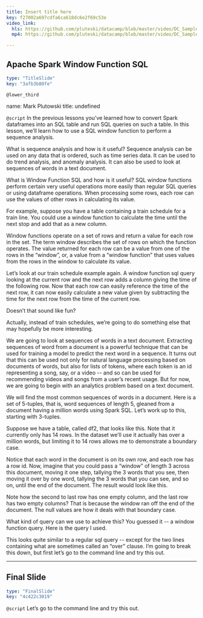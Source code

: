 ```yaml
---
title: Insert title here
key: f27002a697cdfa6ca618dc6e2f69c53e
video_link:
  hls: https://github.com/pluteski/datacamp/blob/master/video/DC_Sample.m3u8
  mp4: https://github.com/pluteski/datacamp/blob/master/video/DC_Sample.mp4

---
```

## Apache Spark Window Function SQL

```yaml
type: "TitleSlide"
key: "3afb3b80fe"
```

`@lower_third`

name: Mark Plutowski
title: undefined


`@script`
In the previous lessons you’ve learned how to convert Spark dataframes into an SQL table and run SQL queries on such a table. In this lesson, we’ll learn how to use a SQL window function to perform a sequence analysis.

What is sequence analysis and how is it useful?  Sequence analysis can be used on any data that is ordered, such as time series data. It can be used to do trend analysis, and anomaly analysis.  It can also be used to look at sequences of words in a text document. 

What is Window Function SQL and how is it useful?  SQL window functions perform certain very useful operations more easily than regular SQL queries or using dataframe operations.  When processing some rows, each row can use the values of other rows in calculating its value. 

For example, suppose you have a table containing a train schedule for a train line.   You could use a window function to calculate the time until the next stop and add that as a new column. 

Window functions operate on a set of rows and return a value for each row in the set. The term window describes the set of rows on which the function operates.  The value returned for each row can be a value from one of the rows in the “window”, or, a value from a “window function” that uses values from the rows in the window to calculate its value. 

Let’s look at our train schedule example again.  A window function sql query looking at the current row and the next row adds a column giving the time of the following row.  Now that each row can easily reference the time of the next row, it can now easily calculate a new value given by subtracting the time for the next row from the time of the current row. 

Doesn’t that sound like fun?  

Actually, instead of train schedules, we’re going to do something else that may hopefully be more interesting.

We are going to look at sequences of words in a text document. Extracting sequences of word from a document is a powerful technique that can be used for training a model to predict the next word in a sequence. It turns out that this can be used not only for natural language processing based on documents of words, but also for lists of tokens, where each token is an id representing a song, say, or a video -- and so can be used for recommending videos and songs from a user’s recent usage.  But for now, we are going to begin with an analytics problem based on a text document. 

We will find the most common sequences of words in a document.  Here is a set of 5-tuples, that is, word sequences of length 5, gleaned from a document having a million words using Spark SQL.  Let’s work up to this, starting with 3-tuples.  

Suppose we have a table, called df2, that looks like this. Note that it currently only has 14 rows. In the dataset we’ll use it actually has over a million words, but limiting it to 14 rows allows me to demonstrate a boundary case.  

Notice that each word in the document is on its own row, and each row has a row id. Now, imagine that you could pass a “window” of length 3 across this document, moving it one step, tallying the 3 words that you see, then moving it over by one word, tallying the 3 words that you can see, and so on, until the end of the document.  The result would look like this.  

Note how the second to last row has one empty column, and the last row has two empty columns?  That is because the window ran off the end of the document. The null values are how it deals with that boundary case.

What kind of query can we use to achieve this?  You guessed it -- a window function query. Here is the query I used.

This looks quite similar to a regular sql query -- except for the two lines containing what are sometimes called an “over” clause. I’m going to break this down, but first let’s go to the command line and try this out.


---
## Final Slide

```yaml
type: "FinalSlide"
key: "4c422c3019"
```

`@script`
Let’s go to the command line and try this out.

